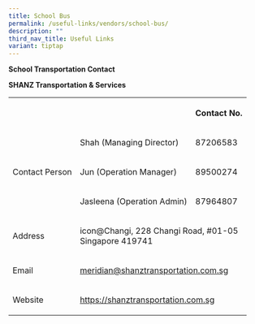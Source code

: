 ```yaml
---
title: School Bus
permalink: /useful-links/vendors/school-bus/
description: ""
third_nav_title: Useful Links
variant: tiptap
---
```

<p><strong>School Transportation Contact</strong>
</p>
<p><strong>SHANZ Transportation &amp; Services</strong>
</p>
<table style="minWidth: 75px">
<colgroup>
<col>
<col>
<col>
</colgroup>
<tbody>
<tr>
<th rowspan="1" colspan="2">
<p></p>
</th>
<th rowspan="1" colspan="1">
<p>Contact No.</p>
</th>
</tr>
<tr>
<td rowspan="3" colspan="1">
<p>Contact Person</p>
</td>
<td rowspan="1" colspan="1">
<p>Shah (Managing Director)</p>
</td>
<td rowspan="1" colspan="1">
<p>87206583</p>
</td>
</tr>
<tr>
<td rowspan="1" colspan="1">
<p>Jun (Operation Manager)</p>
</td>
<td rowspan="1" colspan="1">
<p>89500274</p>
</td>
</tr>
<tr>
<td rowspan="1" colspan="1">
<p>Jasleena (Operation Admin)</p>
</td>
<td rowspan="1" colspan="1">
<p>87964807</p>
</td>
</tr>
<tr>
<td rowspan="1" colspan="1">
<p>Address</p>
</td>
<td rowspan="1" colspan="2">
<p>icon@Changi, 228 Changi Road, #01-05
<br>Singapore 419741</p>
</td>
</tr>
<tr>
<td rowspan="1" colspan="1">
<p>Email</p>
</td>
<td rowspan="1" colspan="2">
<p><a href="meridian@shanztransportation.com.sg" rel="noopener noreferrer nofollow" target="_blank">meridian@shanztransportation.com.sg</a>
</p>
</td>
</tr>
<tr>
<td rowspan="1" colspan="1">
<p>Website</p>
</td>
<td rowspan="1" colspan="2">
<p><a href="https://shanztransportation.com.sg" rel="noopener noreferrer nofollow" target="_blank">https://shanztransportation.com.sg</a>
</p>
</td>
</tr>
</tbody>
</table>
<p></p>